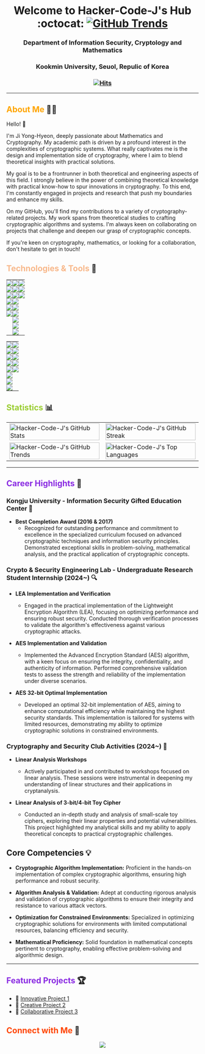 <div align="center">

<h1 align="center"> Welcome to Hacker-Code-J's Hub :octocat: 
   <a href="https://www.githubwrapped.io/Hacker-Code-J">
    <img src="https://img.shields.io/badge/GitHub%20Trends-2024-9cf?style=for-the-badge&logo=github" alt="GitHub Trends">
  </a>
</h1>
<h3 align="center"> Department of Information Security, Cryptology and Mathematics</h3>
<h3 align="center"> Kookmin University, Seuol, Repulic of Korea </h3>
<h3 align="center">

[![Hits](https://hits.seeyoufarm.com/api/count/incr/badge.svg?url=https%3A%2F%2Fgithub.com%2FHacker-Code-J&count_bg=%2320D7B2&title_bg=%23A163EF&icon=nintendogamecube.svg&icon_color=%23E7E7E7&title=Hacker-Code-J&edge_flat=false)](https://hits.seeyoufarm.com)

  
<!-- <p align="center"> -->
<!--  <a href="https://www.linkedin.com/in/yong-hyeon-ji"><img src="https://img.shields.io/badge/-LinkedIn-blue?style=flat&logo=Linkedin&logoColor=white"></a> -->
<!--  <a href="mailto:hacker3740@gmail.com"><img src="https://img.shields.io/badge/-Email-D14836?style=flat&logo=Gmail&logoColor=white"></a> -->
<!-- </p> -->

</div>

---

## <span style="color:#ffa500;">About Me</span> :man_technologist:

Hello! 👋

I'm Ji Yong-Hyeon, deeply passionate about Mathematics and Cryptography. My academic path is driven by a profound interest in the complexities of cryptographic systems. What really captivates me is the design and implementation side of cryptography, where I aim to blend theoretical insights with practical solutions.

My goal is to be a frontrunner in both theoretical and engineering aspects of this field. I strongly believe in the power of combining theoretical knowledge with practical know-how to spur innovations in cryptography. To this end, I'm constantly engaged in projects and research that push my boundaries and enhance my skills.

On my GitHub, you'll find my contributions to a variety of cryptography-related projects. My work spans from theoretical studies to crafting cryptographic algorithms and systems. I'm always keen on collaborating on projects that challenge and deepen our grasp of cryptographic concepts.

If you're keen on cryptography, mathematics, or looking for a collaboration, don't hesitate to get in touch!

## <span style="color:#f8b88b;">Technologies & Tools</span> :wrench:

<!-- ![](https://img.shields.io/badge/Code-JavaScript-yellow) -->
<!-- ![](https://img.shields.io/badge/Tools-Docker-blue) -->
<!-- Add more badges from https://shields.io/ -->

<div align="center">

<table width="100%" style="border-collapse: collapse;">
  <tr>
    <!-- First Column -->
    <td valign="top" style="padding: 0;">
        <img src="https://img.shields.io/badge/Language-C-A8B9CC?style=flat&logo=C&logoColor=black"><br>
       <img src="https://img.shields.io/badge/Language-Rust-DEA584?style=flat&logo=Rust&logoColor=white"><br>
        <img src="https://img.shields.io/badge/Language-Python-3776AB?style=flat&logo=Python&logoColor=white"><br>
        <img src="https://img.shields.io/badge/Language-SageMath-800442?style=flat&logo=Python&logoColor=white"><br>
        <img src="https://img.shields.io/badge/Language-LaTeX-008080?style=flat&logo=LaTeX&logoColor=white"><br>
        <img src="https://img.shields.io/badge/Language-Haskell-5D4F85?style=flat&logo=Haskell&logoColor=white"><br>
        <!-- Add more badges or content here -->
    </td>
    <!-- Second Column -->
    <td valign="top" style="padding: 0;">
      <img src="https://img.shields.io/badge/Tool-Linux-000000?style=flat&logo=linux&logoColor=white"><br>
      <img src="https://img.shields.io/badge/Tool-NeoVim-57A143?style=flat&logo=neovim&logoColor=white"><br>
      <img src="https://img.shields.io/badge/Tool-Git-F05032?style=flat&logo=git&logoColor=white"><br>
      <img src="https://img.shields.io/badge/Tool-GitHub-181717?style=flat&logo=github&logoColor=white"><br>
      <img src="https://img.shields.io/badge/Tool-Visual%20Studio%20Code-007ACC?style=flat&logo=visual-studio-code&logoColor=white"><br>
      <img src="https://img.shields.io/badge/Tool-TeXStudio-3D6117?style=flat"><br>
      <img src="https://img.shields.io/badge/Tool-ChatGPT--4-AB68FF?style=flat"><br>
      <img src="https://img.shields.io/badge/Tool-AutoGPT-FF4500?style=flat"><br>
      <img src="https://img.shields.io/badge/Tool-Ollama-FF69B4?style=flat"><br>
      <!-- <img src="https://img.shields.io/badge/Tool-AutoGPT-EE69A4?style=flat"><br> -->
      <!-- Add more badges or content here -->
    </td>
    <!-- Third Column -->
    <td valign="top" style="padding: 0;">
      <img src="https://img.shields.io/badge/Productivity-Obsidian-483699?style=flat&logo=obsidian&logoColor=white"><br>
      <img src="https://img.shields.io/badge/Productivity-Notion-000000?style=flat&logo=notion&logoColor=white"><br>
      <img src="https://img.shields.io/badge/Productivity-Discord-5865F2?style=flat&logo=discord&logoColor=white"><br>
      <!-- Add more badges or content here -->
    </td>
  </tr>
</table>

<table width="100%" style="border-collapse: collapse;">
    <!-- Fourth Column -->
    <td valign="top" style="padding: 0;">
      <img src="https://img.shields.io/badge/Mathematics-Set%20Theory-4e79a7?style=flat"><br>
      <img src="https://img.shields.io/badge/Mathematics-Number%20Theory-9467bd?style=flat"><br>
      <img src="https://img.shields.io/badge/Mathematics-Abstract%20Algebra-1f77b4?style=flat"><br>
      <img src="https://img.shields.io/badge/Mathematics-Calculus-2ca02c?style=flat"><br>
      <img src="https://img.shields.io/badge/Mathematics-Linear%20Algebra-FFA07A?style=flat"><br>
      <img src="https://img.shields.io/badge/Mathematics-Probability%20Theory-17becf?style=flat"><br>
      <img src="https://img.shields.io/badge/Mathematics-Statistics-167f7f?style=flat"><br>
      <img src="https://img.shields.io/badge/Mathematics-Analysis-167f7f?style=flat"><br>
      <!-- Add more badges or content here -->
    </td>
    <!-- Fiveth Column -->
    <td valign="top" style="padding: 0;">
      <img src="https://img.shields.io/badge/Cryptography-Symmetric%20Key%20Cryptography-5050f3?style=flat"><br>
      <img src="https://img.shields.io/badge/Cryptography-Public%20Key%20Cryptography-0077CC?style=flat"><br>
      <img src="https://img.shields.io/badge/Cryptography-Cryptanalysis-CC0000?style=flat"><br>
      <img src="https://img.shields.io/badge/Cryptography-Hash%20Functions-00008B?style=flat"><br>
      <img src="https://img.shields.io/badge/Cryptography-Discrete%20Logarithm-800080?style=flat"><br>
      <!-- Add more badges or content here -->
    </td>
  </tr>
</table>

</div>

## <span style="color:#9acd32;">Statistics</span> :bar_chart:

<p align="center">
  <table width="100%" style="table-layout: fixed;">
    <!-- New row for the first and second images side by side -->
    <tr>
      <!-- First image on the left -->
      <td width="50%">
        <img src="https://github-readme-stats.vercel.app/api?username=Hacker-Code-J&show_icons=true&theme=tokyo" alt="Hacker-Code-J's GitHub Stats" width="100%" style="max-height: 300px; display: block; object-fit: contain;" />
      </td>
      <!-- Second image on the right -->
      <td width="50%">
        <img src="https://github-readme-streak-stats.herokuapp.com/?user=Hacker-Code-J&theme=tokyo" alt="Hacker-Code-J's GitHub Streak" width="100%" style="max-height: 300px; display: block; object-fit: contain;" />
      </td>
    </tr>
    <!-- New row for the GitHub Trends image on the left and empty space on the right -->
    <tr>
      <!-- GitHub Trends image on the left -->
      <td width="50%">
        <img src="https://api.githubtrends.io/user/svg/Hacker-Code-J/repos?time_range=three_months&group=other&loc_metric=changed&theme=classic" alt="Hacker-Code-J's GitHub Trends" width="100%" style="display: block; object-fit: contain;" />
      </td>
      <!-- Empty cell on the right -->
      <td width="50%">
        <img src="https://github-readme-stats.vercel.app/api/top-langs/?username=Hacker-Code-J&langs_count=5&theme=tokyo" alt="Hacker-Code-J's Top Languages" width="100%" style="display: block; object-fit: contain;" />         
      </td>
    </tr>
  </table>
</p>

---

## <span style="color:#8a2be2;">Career Highlights</span> 🌟

</div>

### Kongju University - Information Security Gifted Education Center 🏅
- **Best Completion Award (2016 & 2017)**
  - Recognized for outstanding performance and commitment to excellence in the specialized curriculum focused on advanced cryptographic techniques and information security principles. Demonstrated exceptional skills in problem-solving, mathematical analysis, and the practical application of cryptographic concepts.

### Crypto & Security Engineering Lab - Undergraduate Research Student Internship (2024~) 🔍
- **LEA Implementation and Verification**
  - Engaged in the practical implementation of the Lightweight Encryption Algorithm (LEA), focusing on optimizing performance and ensuring robust security. Conducted thorough verification processes to validate the algorithm's effectiveness against various cryptographic attacks.
  
- **AES Implementation and Validation**
  - Implemented the Advanced Encryption Standard (AES) algorithm, with a keen focus on ensuring the integrity, confidentiality, and authenticity of information. Performed comprehensive validation tests to assess the strength and reliability of the implementation under diverse scenarios.
  
- **AES 32-bit Optimal Implementation**
  - Developed an optimal 32-bit implementation of AES, aiming to enhance computational efficiency while maintaining the highest security standards. This implementation is tailored for systems with limited resources, demonstrating my ability to optimize cryptographic solutions in constrained environments.

### Cryptography and Security Club Activities (2024~) 🧮
- **Linear Analysis Workshops**
  - Actively participated in and contributed to workshops focused on linear analysis. These sessions were instrumental in deepening my understanding of linear structures and their applications in cryptanalysis.
  
- **Linear Analysis of 3-bit/4-bit Toy Cipher**
  - Conducted an in-depth study and analysis of small-scale toy ciphers, exploring their linear properties and potential vulnerabilities. This project highlighted my analytical skills and my ability to apply theoretical concepts to practical cryptographic challenges.

## Core Competencies 💡
- **Cryptographic Algorithm Implementation:** Proficient in the hands-on implementation of complex cryptographic algorithms, ensuring high performance and robust security.
  
- **Algorithm Analysis & Validation:** Adept at conducting rigorous analysis and validation of cryptographic algorithms to ensure their integrity and resistance to various attack vectors.

- **Optimization for Constrained Environments:** Specialized in optimizing cryptographic solutions for environments with limited computational resources, balancing efficiency and security.

- **Mathematical Proficiency:** Solid foundation in mathematical concepts pertinent to cryptography, enabling effective problem-solving and algorithmic design.

---

</div>

## <span style="color:#8a2be2;">Featured Projects</span> :trophy:

<!-- Showcase your best repositories here -->
- 🔭 [Innovative Project 1](https://github.com/Hacker-Code-J/project-1)
- 🌱 [Creative Project 2](https://github.com/Hacker-Code-J/project-2)
- 👯 [Collaborative Project 3](https://github.com/Hacker-Code-J/project-3)

</div>

## <span style="color:#ff4500;">Connect with Me</span> :handshake:

<!-- Social icons section -->
<p align="center">
  <!-- <a href="https://linkedin.com/in/Hacker-Code-J"><img src="https://img.icons8.com/fluent/48/000000/linkedin.png"/></a> -->
  <!-- <a href="https://twitter.com/Hacker-Code-J"><img src="https://img.icons8.com/fluent/48/000000/twitter.png"/></a> -->
  <a href="mailto:hacker3740@gmail.com"><img src="https://img.icons8.com/fluent/48/000000/gmail.png"/></a>
</p>



